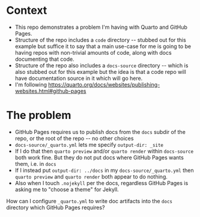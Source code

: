 # Context

* This repo demonstrates a problem I'm having with Quarto and GitHub Pages.
* Structure of the repo includes a `code` directory -- stubbed out for this example but suffice it to say that a main use-case for me is going to be having repos with non-trivial amounts of code, along with docs documenting that code.
* Structure of the repo also includes a `docs-source` directory -- which is also stubbed out for this example but the idea is that a code repo will have documentation source in it which will go here.
* I'm following https://quarto.org/docs/websites/publishing-websites.html#github-pages

# The problem
* GitHub Pages requires us to publish docs from the `docs` subdir of the repo, or the root of the repo -- no other choices
* `docs-source/_quarto.yml` lets me specify `output-dir: _site`
* If I do that then `quarto preview` and/or `quarto render` within `docs-source` both work fine. But they do not put docs where GitHub Pages wants them, i.e. in `docs`
* If I instead put `output-dir: ../docs` in my `docs-source/_quarto.yml` then `quarto preview` and `quarto render` both appear to do nothing.
* Also when I touch `.nojekyll` per the docs, regardless GitHub Pages is asking me to "choose a theme" for Jekyll.

How can I configure `_quarto.yml` to write doc artifacts into the `docs` directory which GitHub Pages requires?
